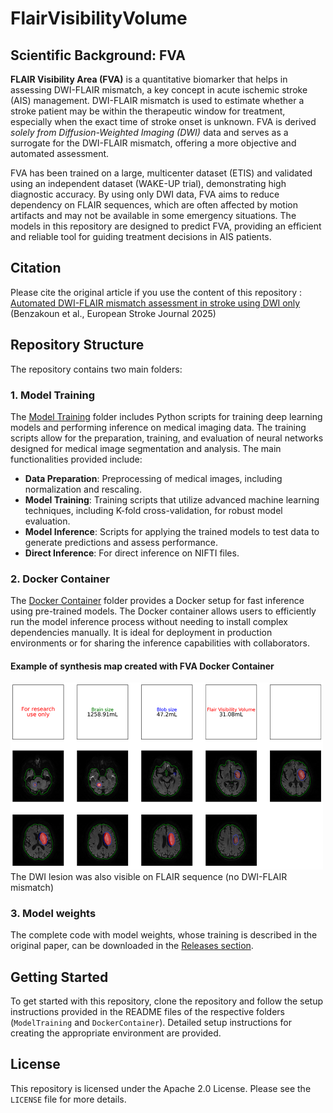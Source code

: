 # FlairVisibilityVolume

## Scientific Background: FVA

**FLAIR Visibility Area (FVA)** is a quantitative biomarker that helps in assessing DWI-FLAIR mismatch, a key concept in acute ischemic stroke (AIS) management. DWI-FLAIR mismatch is used to estimate whether a stroke patient may be within the therapeutic window for treatment, especially when the exact time of stroke onset is unknown. FVA is derived *solely from Diffusion-Weighted Imaging (DWI)* data and serves as a surrogate for the DWI-FLAIR mismatch, offering a more objective and automated assessment.

FVA has been trained on a large, multicenter dataset (ETIS) and validated using an independent dataset (WAKE-UP trial), demonstrating high diagnostic accuracy. By using only DWI data, FVA aims to reduce dependency on FLAIR sequences, which are often affected by motion artifacts and may not be available in some emergency situations. The models in this repository are designed to predict FVA, providing an efficient and reliable tool for guiding treatment decisions in AIS patients.

## Citation

Please cite the original article if you use the content of this repository : [Automated DWI-FLAIR mismatch assessment in stroke using DWI only](https://doi.org/10.1177/23969873251362712) (Benzakoun et al., European Stroke Journal 2025)

## Repository Structure

The repository contains two main folders:

### 1. Model Training

The [Model Training](ModelTraining) folder includes Python scripts for training deep learning models and performing inference on medical imaging data. The training scripts allow for the preparation, training, and evaluation of neural networks designed for medical image segmentation and analysis. The main functionalities provided include:

- **Data Preparation**: Preprocessing of medical images, including normalization and rescaling.
- **Model Training**: Training scripts that utilize advanced machine learning techniques, including K-fold cross-validation, for robust model evaluation.
- **Model Inference**: Scripts for applying the trained models to test data to generate predictions and assess performance.
- **Direct Inference**: For direct inference on NIFTI files.

### 2. Docker Container

The [Docker Container](DockerContainer) folder provides a Docker setup for fast inference using pre-trained models. The Docker container allows users to efficiently run the model inference process without needing to install complex dependencies manually. It is ideal for deployment in production environments or for sharing the inference capabilities with collaborators.

#### Example of synthesis map created with FVA Docker Container
<img src="images/synthesis.png?raw=true" width="500" alt="Example of synthesis map">
The DWI lesion was also visible on FLAIR sequence (no DWI-FLAIR mismatch)

### 3. Model weights

The complete code with model weights, whose training is described in the original paper, can be downloaded in the [Releases section](https://github.com/NeuroSainteAnne/FVA/releases).

## Getting Started

To get started with this repository, clone the repository and follow the setup instructions provided in the README files of the respective folders (`ModelTraining` and `DockerContainer`). Detailed setup instructions for creating the appropriate environment are provided.

## License
This repository is licensed under the Apache 2.0 License. Please see the `LICENSE` file for more details.

